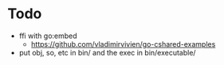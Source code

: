 # Todo
* ffi with go:embed
  * https://github.com/vladimirvivien/go-cshared-examples
* put obj, so, etc in bin/ and the exec in bin/executable/
